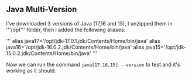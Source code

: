 ## Java Multi-Version

I've downloaded 3 versions of Java (17,16 and 15), I unzipped them in '''/opt''' folder, then i added the following aliases:

'''
alias java17='/opt/jdk-17.0.1.jdk/Contents/Home/bin/java'
alias java16='/opt/jdk-16.0.2.jdk/Contents/Home/bin/java'
alias java15='/opt/jdk-15.0.2.jdk/Contents/Home/bin/java'
'''

Now we can run the command `java[17,16,15] --version` to test and it's working as it should.
